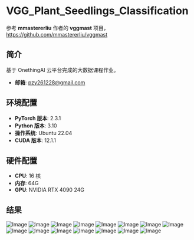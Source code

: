 # VGG_Plant_Seedlings_Classification
参考 **mmastererliu** 作者的 **vggmast** 项目，https://github.com/mmastererliu/vggmast

## 简介
基于 OnethingAI 云平台完成的大数据课程作业。
- **邮箱**: pzy261228@gmail.com
## 环境配置
- **PyTorch 版本**: 2.3.1
- **Python 版本**: 3.10
- **操作系统**: Ubuntu 22.04
- **CUDA 版本**: 12.1.1

## 硬件配置
- **CPU**: 16 核
- **内存**: 64G
- **GPU**: NVIDIA RTX 4090 24G 

## 结果
![Image](https://github.com/user-attachments/assets/48493778-525e-421f-9d60-0292d3d5bf6e)
![Image](https://github.com/user-attachments/assets/de27d758-8c92-4bc6-a038-f5ec39c791a8)
![Image](https://github.com/user-attachments/assets/786bdb69-dd87-445f-bbca-393a1fb68c79)
![Image](https://github.com/user-attachments/assets/73717364-b604-4440-a8db-58d0f448ae9a)
![Image](https://github.com/user-attachments/assets/c48a0e9a-72dc-4d49-9529-11ad6caffac7)
![Image](https://github.com/user-attachments/assets/dafc576d-8546-45fe-8c37-3b57d62e0abb)
![Image](https://github.com/user-attachments/assets/ca0c34ac-fac6-4416-ae75-083ff7df536f)
![Image](https://github.com/user-attachments/assets/f866f256-8066-4016-84c6-8200680e66cd)
![Image](https://github.com/user-attachments/assets/b743d51e-e587-4874-80c6-eb26d72f1776)
![Image](https://github.com/user-attachments/assets/8fb5c06b-17c6-42c3-8e8c-b6d8f595165d)
![Image](https://github.com/user-attachments/assets/4ae21cc2-a393-44ae-91a2-aa165259c961)
![Image](https://github.com/user-attachments/assets/1d9ac159-2e5a-482d-bc19-995c2aa8a3fb)
![Image](https://github.com/user-attachments/assets/48a79355-b847-48da-8152-b78b4647d258)
![Image](https://github.com/user-attachments/assets/d2749e9b-32ad-457e-8aea-6e5a92867995)
![Image](https://github.com/user-attachments/assets/b25e1392-2c94-43ba-9fc3-aaf3c8228f1e)

